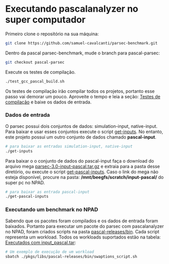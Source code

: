 # Executando pascalanalyzer  no super computador

Primeiro clone o repositório na sua máquina:

```bash
git clone https://github.com/samuel-cavalcanti/parsec-benchmark.git
```

Dentro da pascal parsec-benchmark, mude o branch para pascal-parsec:

```bash
git checkout pascal-parsec
```

Execute os testes de compilação.

```bash
./test_gcc_pascal_build.sh
```
Os testes de compilação irão compilar todos os projetos,
portanto esse passo vai demorar um pouco. Aproveite
o tempo e leia a seção: [Testes de compilação](PASCAL_README.md#testes-de-compilação)
e baixe os dados de entrada.

### Dados de entrada

O parsec possui dois conjuntos de dados: simulation-input, native-input.
Para baixar e usar esses conjuntos execute o script [get-inputs](get-inputs).
No entanto, este projeto possui um outro conjunto de dados chamado **pascal-input**.

```bash
# para baixar as entradas simulation-input, native-input
./get-inputs
```

Para baixar o o conjunto de dados do pascal-input faça o download
do arquivo mega [parsec-3.0-input-pascal.tar.gz](megalink) e extraia
para a pasta desse diretório, ou execute o script [get-pascal-inputs](get-pascal-inputs.sh).
Caso o link do mega não esteja disponível, procure na pasta: **/mnt/beegfs/scratch/input-pascal/**  do super pc no NPAD.

```bash
# para baixar as entrada pascal-input
./get-pascal-inputs
```

### Executando um benchmark no NPAD

Sabendo que os pacotes foram compilados e os dados de entrada foram baixados.
Portanto para executar um pacote do parsec com pascalanalyzer no NPAD, foram criados
scripts na pasta [pascal-releases/bin](pkgs/libs/pascal-releases/bin/). Cada
script representa um workload.
Todos os workloads suportados estão na tabela: [Executados com input_pascal.tar](PASCAL_README.md#executados-com-input_pascaltar):

```bash
# Um exemplo de execução de um workload
sbatch ./pkgs/libs/pascal-releases/bin/swaptions_script.sh 
```